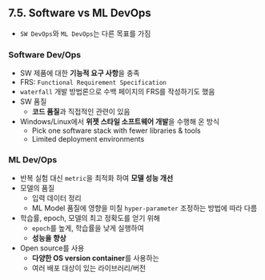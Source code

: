 ## 7.5. Software vs ML DevOps
- `SW DevOps`와 `ML DevOps`는 다른 목표를 가짐

### Software Dev/Ops
- SW 제품에 대한 **기능적 요구 사항**을 충족
- FRS: `Functional Requirement Specification`
- `waterfall` 개발 방법론으로 수백 페이지의 FRS를 작성하기도 했음
- SW 품질
  - **코드 품질**과 직접적인 관련이 있음
- Windows/Linux에서 **위젯 스타일 소프트웨어 개발**을 수행해 온 방식
  - Pick one software stack with fewer libraries & tools
  - Limited deployment environments

### ML Dev/Ops
- 반복 실험 대신 `metric`을 최적화 하여 **모델 성능 개선**
- 모델의 품질
  - 입력 데이터 정리
  - ML Model 품질에 영향을 미칠 `hyper-parameter` 조정하는 방법에 따라 다름
- 학습률, epoch, 모델의 최고 정확도를 얻기 위해
  - `epoch`를 높게, 학습률을 낮게 실행하여
  - **성능을 향상**
- Open source를 사용
  - **다양한 OS version container**를 사용하는
  - 여러 배포 대상이 있는 라이브러리/버전